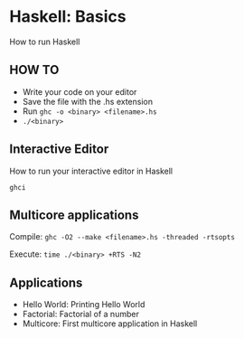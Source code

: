 # Haskell: Basics
How to run Haskell

## HOW TO
- Write your code on your editor
- Save the file with the .hs extension
- Run ```ghc -o <binary> <filename>.hs```
- ``` ./<binary> ```


## Interactive Editor
How to run your interactive editor in Haskell

``` ghci ```

## Multicore applications
Compile: ``` ghc -O2 --make <filename>.hs -threaded -rtsopts ```

Execute: ``` time ./<binary> +RTS -N2 ```

## Applications
- Hello World: Printing Hello World
- Factorial: Factorial of a number
- Multicore: First multicore application in Haskell
